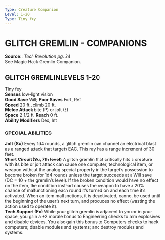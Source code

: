 ```yaml
---
Type: Creature Companion
Level: 1-20
Type: Tiny fey  
---
```

# GLITCH GREMLIN - COMPANIONS

**Source**:: _Tech Revolution pg. 34_  
See Magic Hack Gremlin Companion.

## GLITCH GREMLINLEVELS 1-20

Tiny fey  
**Senses** low-light vision  
**Good Save** Will; **Poor Saves** Fort, Ref  
**Speed** 20 ft., climb 20 ft.  
**Melee Attack** bite (P) or jolt (E)  
**Space** 2 1/2 ft. **Reach** 0 ft.  
**Ability Modifiers** Dex, Int  

### SPECIAL ABILITIES

**Jolt (Su)** Every 1d4 rounds, a glitch gremlin can channel an electrical blast as a ranged attack that targets EAC. This ray has a range increment of 30 feet.  
**Short Circuit (Su, 7th level)** A glitch gremlin that critically hits a creature with its bite or jolt attack can cause one computer, technological item, or weapon without the analog special property in the target’s possession to become broken for 1d4 rounds unless the target succeeds at a Will save (DC = 10 + the gremlin’s level). If the broken condition would have no effect on the item, the condition instead causes the weapon to have a 20% chance of malfunctioning each round it’s turned on and each time it’s activated. When an item malfunctions, it is deactivated, cannot be used until the beginning of the user’s next turn, and produces no effect (wasting the action used to operate it).  
**Tech Support (Ex)** While your glitch gremlin is adjacent to you or in your space, you gain a +2 morale bonus to Engineering checks to arm explosives and disable devices. You also gain this bonus to Computers checks to hack computers; disable modules and systems; and destroy modules and systems.
